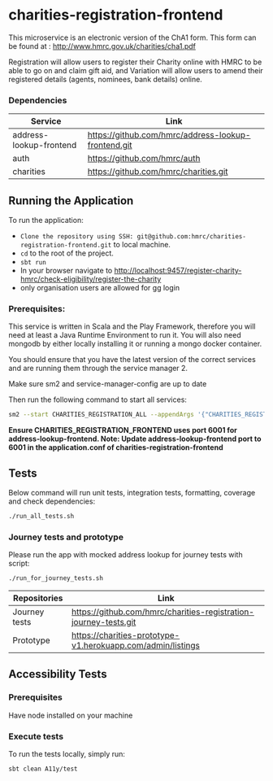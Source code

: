 # charities-registration-frontend

This microservice is an electronic version of the ChA1 form. This form can be found at : http://www.hmrc.gov.uk/charities/cha1.pdf

Registration will allow users to register
their Charity online with HMRC to be able to go on and claim gift aid, and Variation will allow users to amend their
registered details (agents, nominees, bank details) online.

### Dependencies

| Service                 | Link                                                |
|-------------------------|-----------------------------------------------------|
| address-lookup-frontend | https://github.com/hmrc/address-lookup-frontend.git |
| auth                    | https://github.com/hmrc/auth                        |
| charities               | https://github.com/hmrc/charities.git               |


## Running the Application

To run the application:

* `Clone the repository using SSH: git@github.com:hmrc/charities-registration-frontend.git` to local machine.
* `cd` to the root of the project.
* `sbt run`
* In your browser navigate to [http://localhost:9457/register-charity-hmrc/check-eligibility/register-the-charity](http://localhost:9457/register-charity-hmrc/check-eligibility/register-the-charity)
* only organisation users are allowed for gg login

### Prerequisites:
This service is written in Scala and the Play Framework, therefore you will need at least a Java Runtime Environment to run it. You will also need mongodb by either locally installing it or running a mongo docker container.

You should ensure that you have the latest version of the correct services and are running them through the service manager 2.

Make sure sm2 and service-manager-config are up to date

Then run the following command to start all services:

```bash
sm2 --start CHARITIES_REGISTRATION_ALL --appendArgs '{"CHARITIES_REGISTRATION_FRONTEND": ["-J-Dmicroservice.services.address-lookup-frontend.port=6001"]}'
```

**Ensure CHARITIES_REGISTRATION_FRONTEND uses port 6001 for address-lookup-frontend. Note: Update address-lookup-frontend port to 6001 in the application.conf of charities-registration-frontend**

## Tests

Below command will run unit tests, integration tests, formatting, coverage and check dependencies:

```bash
./run_all_tests.sh
```

### Journey tests and prototype

Please run the app with mocked address lookup for journey tests with script:

```bash
./run_for_journey_tests.sh
```

| Repositories  | Link                                                             |
|---------------|------------------------------------------------------------------|
| Journey tests | https://github.com/hmrc/charities-registration-journey-tests.git |
| Prototype     | https://charities-prototype-v1.herokuapp.com/admin/listings      |

## Accessibility Tests

### Prerequisites
Have node installed on your machine

### Execute tests
To run the tests locally, simply run:

```bash
sbt clean A11y/test
```
